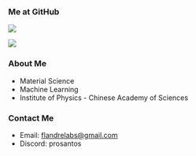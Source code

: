 ### Me at GitHub

![](https://github-readme-stats.vercel.app/api?username=ilyaw39&theme=transparent)

![](https://github-readme-stats.vercel.app/api/top-langs/?username=ilyaw39&theme=transparent)

### About Me

- Material Science
- Machine Learning
- Institute of Physics - Chinese Academy of Sciences

### Contact Me

- Email: flandrelabs@gmail.com
- Discord: prosantos
